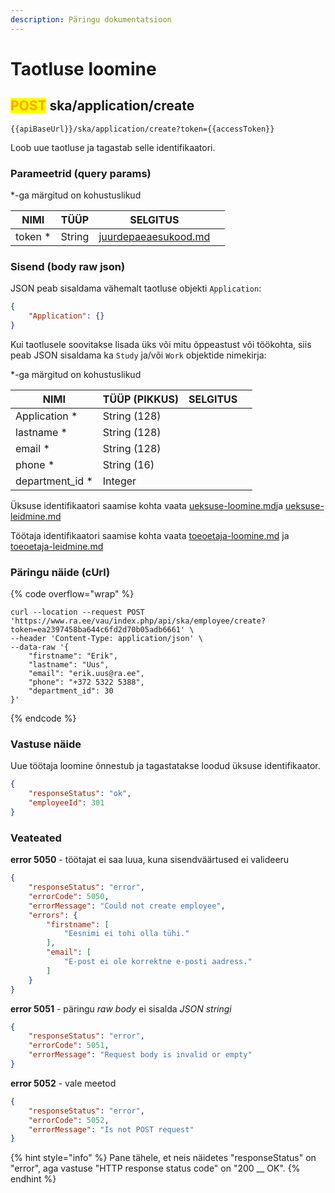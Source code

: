 ```yaml
---
description: Päringu dokumentatsioon
---
```


# Taotluse loomine

## <mark style="color:orange;">POST</mark> ska/application/create

```
{{apiBaseUrl}}/ska/application/create?token={{accessToken}}
```

Loob uue taotluse ja tagastab selle identifikaatori.

### Parameetrid (query params)

\*-ga märgitud on kohustuslikud

| NIMI     | TÜÜP   | SELGITUS                                                     |   |
| -------- | ------ | ------------------------------------------------------------ | - |
| token \* | String | [juurdepaeaesukood.md](../../juurdepaeaesukood.md "mention") |   |

### Sisend (body raw json)

JSON peab sisaldama vähemalt taotluse objekti `Application`:

```json
{
    "Application": {}
}
```

Kui taotlusele soovitakse lisada üks või mitu õppeastust või töökohta, siis peab JSON sisaldama ka `Study` ja/või `Work` objektide nimekirja:&#x20;



\*-ga märgitud on kohustuslikud

| NIMI              | TÜÜP (PIKKUS) | SELGITUS |   |
| ----------------- | ------------- | -------- | - |
| Application \*    | String (128)  |          |   |
| lastname \*       | String (128)  |          |   |
| email \*          | String (128)  |          |   |
| phone \*          | String (16)   |          |   |
| department\_id \* | Integer       |          |   |

Üksuse identifikaatori saamise kohta vaata [ueksuse-loomine.md](../ueksus/ueksuse-loomine.md "mention")ja [ueksuse-leidmine.md](../ueksus/ueksuse-leidmine.md "mention")

Töötaja identifikaatori saamise kohta vaata [toeoetaja-loomine.md](../toeoetaja/toeoetaja-loomine.md "mention") ja [toeoetaja-leidmine.md](../toeoetaja/toeoetaja-leidmine.md "mention")

### Päringu näide (cUrl)

{% code overflow="wrap" %}
```shell
curl --location --request POST 'https://www.ra.ee/vau/index.php/api/ska/employee/create?token=ea2397458ba644c6fd2d70b05adb6661' \
--header 'Content-Type: application/json' \
--data-raw '{
    "firstname": "Erik",
    "lastname": "Uus",
    "email": "erik.uus@ra.ee",
    "phone": "+372 5322 5388",
    "department_id": 30
}'
```
{% endcode %}

### Vastuse näide

Uue töötaja loomine õnnestub ja tagastatakse loodud üksuse identifikaator.

```json
{
    "responseStatus": "ok",
    "employeeId": 301
}
```

### Veateated

**error 5050** - töötajat ei saa luua, kuna sisendväärtused ei valideeru&#x20;

```json
{
    "responseStatus": "error",
    "errorCode": 5050,
    "errorMessage": "Could not create employee",
    "errors": {
        "firstname": [
            "Eesnimi ei tohi olla tühi."
        ],
        "email": [
            "E-post ei ole korrektne e-posti aadress."
        ]
    }
}
```

**error 5051** - päringu _raw body_ ei sisalda _JSON_ _stringi_

```json
{
    "responseStatus": "error",
    "errorCode": 5051,
    "errorMessage": "Request body is invalid or empty"
}
```

**error 5052** - vale meetod

```json
{
    "responseStatus": "error",
    "errorCode": 5052,
    "errorMessage": "Is not POST request"
}
```

{% hint style="info" %}
Pane tähele, et neis näidetes "responseStatus" on "error", aga vastuse "HTTP response status code" on "200 __ OK".&#x20;
{% endhint %}
